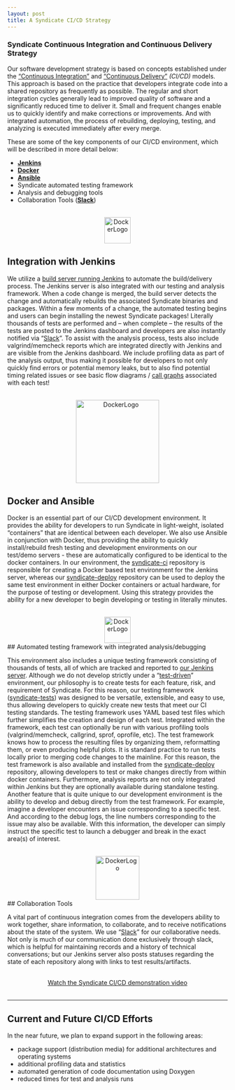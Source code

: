 ```yaml
---
layout: post
title: A Syndicate CI/CD Strategy
---
```


### Syndicate Continuous Integration and Continuous Delivery Strategy


Our software development strategy is based on concepts established under the [“Continuous Integration”](https://en.wikipedia.org/wiki/Continuous_integration) and [“Continuous Delivery”](https://en.wikipedia.org/wiki/Continuous_delivery) _(CI/CD)_ models.  This approach is based on the practice that developers integrate code into a shared repository as frequently as possible.  The regular and short integration cycles generally lead to improved quality of software and a significantly reduced time to deliver it.  Small and frequent changes enable us to quickly identify and make corrections or improvements.  And with integrated automation, the process of rebuilding, deploying, testing, and analyzing is executed immediately after every merge.


These are some of the key components of our CI/CD environment, which will be described in more detail below:

* **[Jenkins](https://jenkins.io)** 
* **[Docker](https://www.docker.com)**
* **[Ansible](https://www.ansible.com/it-automation)**
* Syndicate automated testing framework
* Analysis and debugging tools
* Collaboration Tools (**[Slack](https://get.slack.help/hc/en-us/categories/202622877-Slack-Guides)**)

<br>

<div align="center"><img src="http://tanmaysarkar.com/wp-content/uploads/2015/03/jen.jpg" alt="DockerLogo" style="width: 60px;"/></div>

## Integration with Jenkins

We utilize a [build server running Jenkins](https://butler.opencloud.cs.arizona.edu/jenkins/job/syndicate-tests/) to automate the build/delivery process.  The Jenkins server is also integrated with our testing and analysis framework.  When a code change is merged, the build server detects the change and automatically rebuilds the associated Syndicate binaries and packages.  Within a few moments of a change, the automated testing begins and users can begin installing the newest Syndicate packages!  Literally thousands of tests are performed and – when complete – the results of the tests are posted to the Jenkins dashboard and developers are also instantly notified via “[Slack](https://slack.com)”.  To assist with the analysis process, tests also include valgrind/memcheck reports which are integrated directly with Jenkins and are visible from the Jenkins dashboard.  We include profiling data as part of the analysis output, thus making it possible for developers to not only quickly find errors or potential memory leaks, but to also find potential timing related issues or see basic flow diagrams / [call graphs](https://en.wikipedia.org/wiki/Call_graph) associated with each test!

<br>

<div align="center"><img src="https://encrypted-tbn0.gstatic.com/images?q=tbn:ANd9GcQoFB-QG_lQOWfqBV95HDak684RxOkjba1bjd58LjJ9A0WErr9OaA" alt="DockerLogo" style="width: 190px;"/></div>

## Docker and Ansible

Docker is an essential part of our CI/CD development environment.  It provides the ability for developers to run Syndicate in light-weight, isolated “containers” that are identical between each developer.
We also use Ansible in conjunction with Docker, thus providing the ability to quickly install/rebuild fresh testing and development environments on our test/demo servers - these are automatically configured to be identical to the docker containers.  In our environment, the [syndicate-ci](https://github.com/syndicate-storage/syndicate-ci) repository is responsible for creating a Docker based test environment for the Jenkins server, whereas our [syndicate-deploy](https://github.com/syndicate-storage/syndicate-deploy) repository can be used to deploy the same test environment in either Docker containers or actual hardware, for the purpose of testing or development.  Using this strategy provides the ability for a new developer to begin developing or testing in literally minutes.

<br>

<div align="center"><img src="https://encrypted-tbn0.gstatic.com/images?q=tbn:ANd9GcSA9Q5l1U0U4pG4qH6ENqAI44Zjb94hpd0gDQk3U4KBKZNWdbjO" alt="DockerLogo" style="width: 60px;"/></div>
## Automated testing framework with integrated analysis/debugging

This environment also includes a unique testing framework consisting of thousands of tests, all of which are tracked and reported to [our Jenkins server](https://butler.opencloud.cs.arizona.edu/jenkins/job/syndicate-tests/).  Although we do not develop strictly under a “[test-driven](https://en.wikipedia.org/wiki/Test-driven_development)” environment, our philosophy is to create tests for each feature, risk, and requirement of Syndicate.  For this reason, our testing framework ([syndicate-tests](https://github.com/syndicate-storage/syndicate-tests)) was designed to be versatile, extensible, and easy to use, thus allowing developers to quickly create new tests that meet our CI testing standards.  The testing framework uses YAML based test files which further simplifies the creation and design of each test.  Integrated within the framework, each test can optionally be run with various profiling tools (valgrind/memcheck, callgrind, sprof, oprofile, etc).   The test framework knows how to process the resulting files by organizing them, reformatting them, or even producing helpful plots.
It is standard practice to run tests locally prior to merging code changes to the mainline.  For this reason, the test framework is also available and installed from the [syndicate-deploy](https://github.com/syndicate-storage/syndicate-tests) repository, allowing developers to test or make changes directly from within docker containers.  Furthermore, analysis reports are not only integrated within Jenkins but they are optionally available during standalone testing.  Another feature that is quite unique to our development environment is the ability to develop and debug directly from the test framework.  For example, imagine a developer encounters an issue corresponding to a specific test.  And according to the debug logs, the line numbers corresponding to the issue may also be available.  With this information, the developer can simply instruct the specific test to launch a debugger and break in the exact area(s) of interest.

<br>

<div align="center"><img src="https://encrypted-tbn0.gstatic.com/images?q=tbn:ANd9GcTPX93UjS4rdFEK3q6VZKz_sX8E3KU9qMfhHA5jAyCHwWOzhLMY" alt="DockerLogo" style="width: 100px;"/></div>
## Collaboration Tools

A vital part of continuous integration comes from the developers ability to work together, share information, to collaborate, and to receive notifications about the state of the system.  We use “[Slack](https://slack.com)” for our collaborative needs.  Not only is much of our communication done exclusively through slack, which is helpful for maintaining records and a history of technical conversations; but our Jenkins server also posts statuses regarding the state of each repository along with links to test results/artifacts.  

<br>
<div align="center">
<a href="https://www.youtube.com/watch?v=ktNPYyWsUak&t=2s">Watch the Syndicate CI/CD demonstration video</a>
</div>
<br>

---


## Current and Future CI/CD Efforts

In the near future, we plan to expand support in the following areas:

* package support (distribution media) for additional architectures and operating systems
* additional profiling data and statistics
* automated generation of code documentation using Doxygen
* reduced times for test and analysis runs

